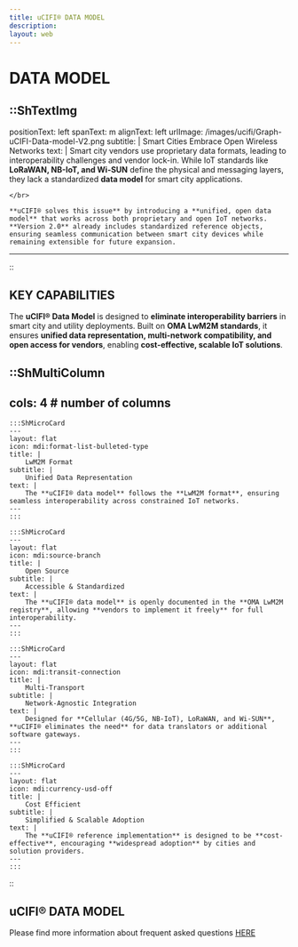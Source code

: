 ```yaml
---
title: uCIFI® DATA MODEL
description:
layout: web
---
```

# DATA MODEL

::ShTextImg
---
positionText: left
spanText: m
alignText: left
urlImage: /images/ucifi/Graph-uCIFI-Data-model-V2.png
subtitle: |
    Smart Cities Embrace Open Wireless Networks
text: |
    Smart city vendors use proprietary data formats, leading to interoperability challenges and vendor lock-in. While IoT standards like **LoRaWAN, NB-IoT, and Wi-SUN** define the physical and messaging layers, they lack a standardized **data model** for smart city applications.

    </br>

    **uCIFI® solves this issue** by introducing a **unified, open data model** that works across both proprietary and open IoT networks. **Version 2.0** already includes standardized reference objects, ensuring seamless communication between smart city devices while remaining extensible for future expansion.
---
::

## KEY CAPABILITIES

The **uCIFI® Data Model** is designed to **eliminate interoperability barriers** in smart city and utility deployments. Built on **OMA LwM2M standards**, it ensures **unified data representation, multi-network compatibility, and open access for vendors**, enabling **cost-effective, scalable IoT solutions**.


::ShMultiColumn
---
cols: 4 # number of columns
---
    :::ShMicroCard
    ---
    layout: flat
    icon: mdi:format-list-bulleted-type
    title: |
        LwM2M Format
    subtitle: |
        Unified Data Representation
    text: |
        The **uCIFI® data model** follows the **LwM2M format**, ensuring seamless interoperability across constrained IoT networks.
    ---
    :::

    :::ShMicroCard
    ---
    layout: flat
    icon: mdi:source-branch
    title: |
        Open Source
    subtitle: |
        Accessible & Standardized
    text: |
        The **uCIFI® data model** is openly documented in the **OMA LwM2M registry**, allowing **vendors to implement it freely** for full interoperability.
    ---
    :::

    :::ShMicroCard
    ---
    layout: flat
    icon: mdi:transit-connection
    title: |
        Multi-Transport
    subtitle: |
        Network-Agnostic Integration
    text: |
        Designed for **Cellular (4G/5G, NB-IoT), LoRaWAN, and Wi-SUN**, **uCIFI® eliminates the need** for data translators or additional software gateways.
    ---
    :::

    :::ShMicroCard
    ---
    layout: flat
    icon: mdi:currency-usd-off
    title: |
        Cost Efficient
    subtitle: |
        Simplified & Scalable Adoption
    text: |
        The **uCIFI® reference implementation** is designed to be **cost-effective**, encouraging **widespread adoption** by cities and solution providers.
    ---
    :::
::

## uCIFI® DATA MODEL
Please find more information about frequent asked questions [HERE](/about/faq#ucifi-data-model)